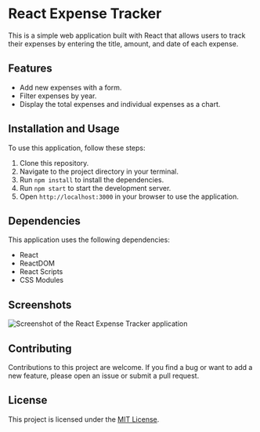 # React Expense Tracker

This is a simple web application built with React that allows users to track their expenses by entering the title, amount, and date of each expense.

## Features

- Add new expenses with a form.
- Filter expenses by year.
- Display the total expenses and individual expenses as a chart.

## Installation and Usage

To use this application, follow these steps:

1. Clone this repository.
2. Navigate to the project directory in your terminal.
3. Run `npm install` to install the dependencies.
4. Run `npm start` to start the development server.
5. Open `http://localhost:3000` in your browser to use the application.

## Dependencies

This application uses the following dependencies:

- React
- ReactDOM
- React Scripts
- CSS Modules

## Screenshots

![Screenshot of the React Expense Tracker application](https://drive.google.com/file/d/1Janud7oCqjI2j8510R3rW9G63LwUKSHq/view?usp=sharing)

## Contributing

Contributions to this project are welcome. If you find a bug or want to add a new feature, please open an issue or submit a pull request.

## License

This project is licensed under the [MIT License](./LICENSE).
